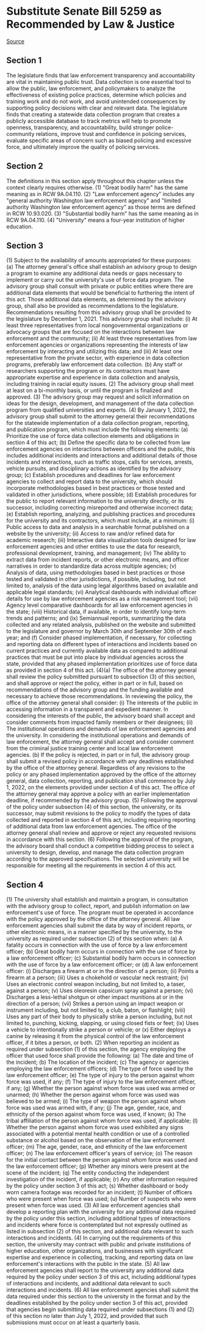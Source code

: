 # Substitute Senate Bill 5259 as Recommended by Law & Justice

[Source](http://lawfilesext.leg.wa.gov/biennium/2021-22/Xml/Bills/Senate%20Bills/5259-S.xml)
## Section 1
The legislature finds that law enforcement transparency and accountability are vital in maintaining public trust. Data collection is one essential tool to allow the public, law enforcement, and policymakers to analyze the effectiveness of existing police practices, determine which policies and training work and do not work, and avoid unintended consequences by supporting policy decisions with clear and relevant data.
The legislature finds that creating a statewide data collection program that creates a publicly accessible database to track metrics will help to promote openness, transparency, and accountability, build stronger police-community relations, improve trust and confidence in policing services, evaluate specific areas of concern such as biased policing and excessive force, and ultimately improve the quality of policing services. 

## Section 2
The definitions in this section apply throughout this chapter unless the context clearly requires otherwise.
(1) "Great bodily harm" has the same meaning as in RCW 9A.04.110.
(2) "Law enforcement agency" includes any "general authority Washington law enforcement agency" and "limited authority Washington law enforcement agency" as those terms are defined in RCW 10.93.020.
(3) "Substantial bodily harm" has the same meaning as in RCW 9A.04.110.
(4) "University" means a four-year institution of higher education.

## Section 3
(1) Subject to the availability of amounts appropriated for these purposes:
(a) The attorney general's office shall establish an advisory group to design a program to examine any additional data needs or gaps necessary to implement or carry out the university's use of force data program. The advisory group shall consult with private or public entities where there are additional data elements that would be beneficial to furthering the intent of this act. Those additional data elements, as determined by the advisory group, shall also be provided as recommendations to the legislature. Recommendations resulting from this advisory group shall be provided to the legislature by December 1, 2021. This advisory group shall include:
(i) At least three representatives from local nongovernmental organizations or advocacy groups that are focused on the interactions between law enforcement and the community;
(ii) At least three representatives from law enforcement agencies or organizations representing the interests of law enforcement by interacting and utilizing this data; and
(iii) At least one representative from the private sector, with experience in data collection programs, preferably law enforcement data collection.
(b) Any staff or researchers supporting the program or its contractors must have appropriate expertise and experience in data collection and analysis, including training in racial equity issues.
(2) The advisory group shall meet at least on a bi-monthly basis, or until the program is finalized and approved.
(3) The advisory group may request and solicit information on ideas for the design, development, and management of the data collection program from qualified universities and experts.
(4) By January 1, 2022, the advisory group shall submit to the attorney general their recommendations for the statewide implementation of a data collection program, reporting, and publication program, which must include the following elements:
(a) Prioritize the use of force data collection elements and obligations in section 4 of this act;
(b) Define the specific data to be collected from law enforcement agencies on interactions between officers and the public, this includes additional incidents and interactions and additional details of those incidents and interactions, such as traffic stops, calls for services, arrests, vehicle pursuits, and disciplinary actions as identified by the advisory group;
(c) Establish procedures and deadlines for law enforcement agencies to collect and report data to the university, which should incorporate methodologies based in best practices or those tested and validated in other jurisdictions, where possible;
(d) Establish procedures for the public to report relevant information to the university directly, or its successor, including correcting misreported and otherwise incorrect data;
(e) Establish reporting, analyzing, and publishing practices and procedures for the university and its contractors, which must include, at a minimum:
(i) Public access to data and analysis in a searchable format published on a website by the university;
(ii) Access to raw and/or refined data for academic research;
(iii) Interactive data visualization tools designed for law enforcement agencies and other entities to use the data for research, professional development, training, and management;
(iv) The ability to extract data from incident reports, or other electronic means, and officer narratives in order to standardize data across multiple agencies;
(v) Analysis of data, using methodologies based in best practices or those tested and validated in other jurisdictions, if possible, including, but not limited to, analysis of the data using legal algorithms based on available and applicable legal standards;
(vi) Analytical dashboards with individual officer details for use by law enforcement agencies as a risk management tool;
(vii) Agency level comparative dashboards for all law enforcement agencies in the state;
(viii) Historical data, if available, in order to identify long-term trends and patterns; and
(ix) Semiannual reports, summarizing the data collected and any related analysis, published on the website and submitted to the legislature and governor by March 30th and September 30th of each year; and
(f) Consider phased implementation, if necessary, for collecting and reporting data on different types of interactions and incidents based on current practices and currently available data as compared to additional practices that must be put into place by individual agencies across the state, provided that any phased implementation prioritizes use of force data as provided in section 4 of this act.
(4)(a) The office of the attorney general shall review the policy submitted pursuant to subsection (3) of this section, and shall approve or reject the policy, either in part or in full, based on recommendations of the advisory group and the funding available and necessary to achieve those recommendations. In reviewing the policy, the office of the attorney general shall consider:
(i) The interests of the public in accessing information in a transparent and expedient manner. In considering the interests of the public, the advisory board shall accept and consider comments from impacted family members or their designees;
(ii) The institutional operations and demands of law enforcement agencies and the university. In considering the institutional operations and demands of law enforcement, the attorney general shall accept and consider comment from the criminal justice training center and local law enforcement agencies.
(b) If the policy is rejected, in part or in full, the advisory group shall submit a revised policy in accordance with any deadlines established by the office of the attorney general. Regardless of any revisions to the policy or any phased implementation approved by the office of the attorney general, data collection, reporting, and publication shall commence by July 1, 2022, on the elements provided under section 4 of this act. The office of the attorney general may approve a policy with an earlier implementation deadline, if recommended by the advisory group.
(5) Following the approval of the policy under subsection (4) of this section, the university, or its successor, may submit revisions to the policy to modify the types of data collected and reported in section 4 of this act, including requiring reporting of additional data from law enforcement agencies. The office of the attorney general shall review and approve or reject any requested revisions in accordance with this section.
(6) Following the approval of the program, the advisory board shall conduct a competitive bidding process to select a university to design, develop, and manage the data collection program according to the approved specifications. The selected university will be responsible for meeting all the requirements in section 4 of this act.

## Section 4
(1) The university shall establish and maintain a program, in consultation with the advisory group to collect, report, and publish information on law enforcement's use of force. The program must be operated in accordance with the policy approved by the office of the attorney general. All law enforcement agencies shall submit the data by way of incident reports, or other electronic means, in a manner specified by the university, to the university as required under subsection (2) of this section when:
(a) A fatality occurs in connection with the use of force by a law enforcement officer;
(b) Great bodily harm occurs in connection with the use of force by a law enforcement officer;
(c) Substantial bodily harm occurs in connection with the use of force by a law enforcement officer; or
(d) A law enforcement officer:
(i) Discharges a firearm at or in the direction of a person;
(ii) Points a firearm at a person;
(iii) Uses a chokehold or vascular neck restraint;
(iv) Uses an electronic control weapon including, but not limited to, a taser, against a person;
(v) Uses oleoresin capsicum spray against a person;
(vi) Discharges a less-lethal shotgun or other impact munitions at or in the direction of a person;
(vii) Strikes a person using an impact weapon or instrument including, but not limited to, a club, baton, or flashlight;
(viii) Uses any part of their body to physically strike a person including, but not limited to, punching, kicking, slapping, or using closed fists or feet;
(ix) Uses a vehicle to intentionally strike a person or vehicle; or
(x) Either deploys a canine by releasing it from the physical control of the law enforcement officer, if it bites a person, or both.
(2) When reporting an incident as required under subsection (1) of this section, the agency employing the officer that used force shall provide the following:
(a) The date and time of the incident;
(b) The location of the incident;
(c) The agency or agencies employing the law enforcement officers;
(d) The type of force used by the law enforcement officer;
(e) The type of injury to the person against whom force was used, if any;
(f) The type of injury to the law enforcement officer, if any;
(g) Whether the person against whom force was used was armed or unarmed;
(h) Whether the person against whom force was used was believed to be armed;
(i) The type of weapon the person against whom force was used was armed with, if any;
(j) The age, gender, race, and ethnicity of the person against whom force was used, if known;
(k) The tribal affiliation of the person against whom force was used, if applicable;
(l) Whether the person against whom force was used exhibited any signs associated with a potential mental health condition or use of a controlled substance or alcohol based on the observation of the law enforcement officer;
(m) The age, gender, race, and ethnicity of the law enforcement officer;
(n) The law enforcement officer's years of service;
(o) The reason for the initial contact between the person against whom force was used and the law enforcement officer;
(p) Whether any minors were present at the scene of the incident;
(q) The entity conducting the independent investigation of the incident, if applicable;
(r) Any other information required by the policy under section 3 of this act;
(s) Whether dashboard or body worn camera footage was recorded for an incident;
(t) Number of officers who were present when force was used;
(u) Number of suspects who were present when force was used.
(3) All law enforcement agencies shall develop a reporting plan with the university for any additional data required by the policy under this section, including additional types of interactions and incidents where force is contemplated but not expressly outlined as listed in subsection (2) of this section, and additional data relevant to such interactions and incidents.
(4) In carrying out the requirements of this section, the university may contract with public and private institutions of higher education, other organizations, and businesses with significant expertise and experience in collecting, tracking, and reporting data on law enforcement's interactions with the public in the state.
(5) All law enforcement agencies shall report to the university any additional data required by the policy under section 3 of this act, including additional types of interactions and incidents, and additional data relevant to such interactions and incidents.
(6) All law enforcement agencies shall submit the data required under this section to the university in the format and by the deadlines established by the policy under section 3 of this act, provided that agencies begin submitting data required under subsections (1) and (2) of this section no later than July 1, 2022, and provided that such submissions must occur on at least a quarterly basis.
